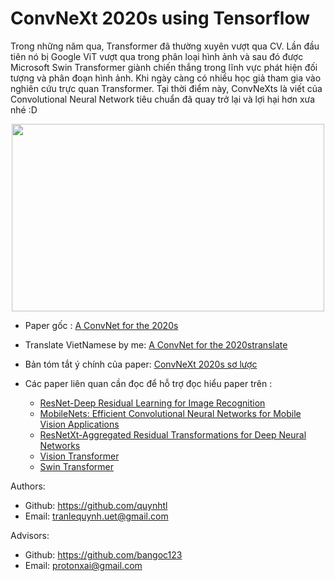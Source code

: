 # ConvNeXt 2020s using Tensorflow

Trong những năm qua, Transformer đã thường xuyên vượt qua CV. Lần đầu tiên nó bị Google ViT vượt qua trong phân loại hình ảnh và sau đó được Microsoft Swin Transformer giành chiến thắng trong lĩnh vực phát hiện đối tượng và phân đoạn hình ảnh. Khi ngày càng có nhiều học giả tham gia vào nghiên cứu trực quan Transformer. Tại thời điểm này, ConvNeXts là viết của Convolutional Neural Network tiêu chuẩn đã quay trở lại và lợi hại hơn xưa nhé :D 

<p align="center">
    <img src='https://scontent.xx.fbcdn.net/v/t1.15752-9/277853930_1139130046931071_7242626931798359416_n.png?stp=dst-png_s403x403&_nc_cat=111&ccb=1-5&_nc_sid=aee45a&_nc_ohc=dDjTJ9B7qlEAX-hK7-i&_nc_ad=z-m&_nc_cid=0&_nc_ht=scontent.xx&oh=03_AVIm6dItNCYnyH1KNOhMTIgbaQp8V1fFBtxGCUSDkmrr8g&oe=627F66EF' width=500 height=300 class="center">
</p>


- Paper gốc : [A ConvNet for the 2020s](https://arxiv.org/abs/2201.03545)

- Translate VietNamese by me: [A ConvNet for the 2020stranslate ](https://docs.google.com/document/d/10nPGRRUDybxll96e17RcDjnPkpTe2LfHWDWu7EWvpSQ/edit?usp=sharing)

- Bản tóm tắt ý chính của paper: [ConvNeXt 2020s sơ lược ](https://docs.google.com/document/d/1IoyAoVkJoccDNPd1csJ1SD3LWshVJb_sB1A3_ylDZf8/edit?usp=sharing)

- Các paper liên quan cần đọc để hỗ trợ đọc hiểu paper trên : 
    - [ResNet-Deep Residual Learning for Image Recognition](https://arxiv.org/abs/1512.03385)
    - [MobileNets: Efficient Convolutional Neural Networks for Mobile Vision Applications](https://arxiv.org/abs/1704.04861)
    - [ResNetXt-Aggregated Residual Transformations for Deep Neural Networks](https://arxiv.org/abs/1611.05431)
    - [Vision Transformer](https://paperswithcode.com/method/vision-transformer)
    - [Swin Transformer](https://arxiv.org/abs/2103.14030)


Authors:
- Github: https://github.com/quynhtl
- Email: tranlequynh.uet@gmail.com

Advisors:

- Github: https://github.com/bangoc123
- Email: protonxai@gmail.com
<!-- Description about your project. Why do you choose to build this?  <--- **FIXME**

Slide about your project (if it's available) <--- **FIXME**

Architecture Image <--- **FIXME**



Advisors:
- Github: advisor github name <--- **FIXME**
- Email: advisor emails <--- **FIXME**

## I.  Set up environment
- Step 1: <--- **FIXME**

```python
conda env create -f environment.yml
```

- Step 2: <--- **FIXME**
```

```

- Step 3: <--- **FIXME**

```

``` 

## II.  Set up your dataset

- Guide user how to download your data and set the data pipeline <--- **FIXME**
- References: [NLP](https://github.com/bangoc123/transformer) and [CV](https://github.com/bangoc123/mlp-mixer)

## III. Training Process


**FIXME**

Training script:


```python

python train.py --epochs ${epochs} --input-lang en --target-lang vi --input-path ${path_to_en_text_file} --target-path ${path_to_vi_text_file}

```
**FIXME**

Example:

```python

!python train.py --train-folder ${train_folder} --valid-folder ${valid_folder} --num-classes 2 --patch-size 5 --image-size 150 --lr 0.0001 --epochs 200 --num-heads 12 

``` 
**FIXME**

There are some important arguments for the script you should consider when running it:

- `train-folder`: The folder of training data
- `valid-folder`: The folder of validation data
- ...

## IV. Predict Process

```bash
python predict.py --test-data ${link_to_test_data}
```

## V. Result and Comparision

**FIXME**

Your implementation
```
Epoch 7/10
782/782 [==============================] - 261s 334ms/step - loss: 0.8315 - acc: 0.8565 - val_loss: 0.8357 - val_acc: 0.7978
Epoch 8/10
782/782 [==============================] - 261s 334ms/step - loss: 0.3182 - acc: 0.8930 - val_loss: 0.6161 - val_acc: 0.8047
Epoch 9/10
782/782 [==============================] - 261s 333ms/step - loss: 1.1965 - acc: 0.8946 - val_loss: 3.9842 - val_acc: 0.7855
Epoch 10/10
782/782 [==============================] - 261s 333ms/step - loss: 0.4717 - acc: 0.8878 - val_loss: 0.4894 - val_acc: 0.8262

```

**FIXME**

Other architecture

```
Epoch 6/10
391/391 [==============================] - 115s 292ms/step - loss: 0.1999 - acc: 0.9277 - val_loss: 0.4719 - val_acc: 0.8130
Epoch 7/10
391/391 [==============================] - 114s 291ms/step - loss: 0.1526 - acc: 0.9494 - val_loss: 0.5224 - val_acc: 0.8318
Epoch 8/10
391/391 [==============================] - 115s 293ms/step - loss: 0.1441 - acc: 0.9513 - val_loss: 0.5811 - val_acc: 0.7875
```

Your comments about these results <--- **FIXME**


## VI. Running Test

When you want to modify the model, you need to run the test to make sure your change does not affect the whole system.

In the `./folder-name` **(FIXME)** folder please run:

```bash
pytest
``` -->



